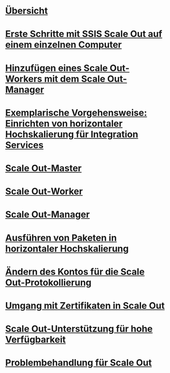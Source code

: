 # [Übersicht](integration-services-ssis-scale-out.md)
# [Erste Schritte mit SSIS Scale Out auf einem einzelnen Computer](get-started-with-ssis-scale-out-onebox.md)
# [Hinzufügen eines Scale Out-Workers mit dem Scale Out-Manager](add-scale-out-worker.md)
# [Exemplarische Vorgehensweise: Einrichten von horizontaler Hochskalierung für Integration Services](walkthrough-set-up-integration-services-scale-out.md)
# [Scale Out-Master](integration-services-ssis-scale-out-master.md)
# [Scale Out-Worker](integration-services-ssis-scale-out-worker.md)
# [Scale Out-Manager](integration-services-ssis-scale-out-manager.md)
# [Ausführen von Paketen in horizontaler Hochskalierung](run-packages-in-integration-services-ssis-scale-out.md)
# [Ändern des Kontos für die Scale Out-Protokollierung](change-logdb-account.md)
# [Umgang mit Zertifikaten in Scale Out](deal-with-certificates-in-ssis-scale-out.md)
# [Scale Out-Unterstützung für hohe Verfügbarkeit](scale-out-support-for-high-availability.md)
# [Problembehandlung für Scale Out](troubleshooting-scale-out.md)